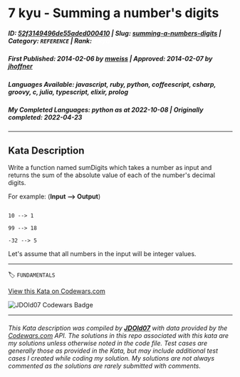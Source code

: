 # 7 kyu - Summing  a number's digits

##### **ID**: [52f3149496de55aded000410](https://www.codewars.com/kata/52f3149496de55aded000410) | **Slug**: [summing-a-numbers-digits](https://www.codewars.com/kata/52f3149496de55aded000410) | **Category**: `REFERENCE` | **Rank**: <span style="color:white">7 kyu</span>

##### **First Published**: 2014-02-06 ***by*** [mweiss](https://www.codewars.com/users/mweiss) | **Approved**: 2014-02-07 ***by*** [jhoffner](https://www.codewars.com/users/jhoffner)

##### **Languages Available**: javascript, ruby, python, coffeescript, csharp, groovy, c, julia, typescript, elixir, prolog

##### **My Completed Languages**: python ***as at*** 2022-10-08 | **Originally completed**: 2022-04-23

---

## Kata Description


Write a function named sumDigits which takes a number as input and returns the sum of the absolute value of each of the number's decimal digits.  



For example: (**Input --> Output**)



```

10 --> 1

99 --> 18

-32 --> 5

```



Let's assume that all numbers in the input will be integer values.





---


🏷 `FUNDAMENTALS`


[View this Kata on Codewars.com](https://www.codewars.com/kata/52f3149496de55aded000410)

![](https://www.codewars.com/users/jdold07/badges/large "JDOld07 Codewars Badge")

---

###### *This Kata description was compiled by [**JDOld07**](https://tpstech.dev) with data provided by the [Codewars.com](https://www.codewars.com) API.  The solutions in this repo associated with this kata are my solutions unless otherwise noted in the code file.  Test cases are generally those as provided in the Kata, but may include additional test cases I created while coding my solution.  My solutions are not always commented as the solutions are rarely submitted with comments.*
